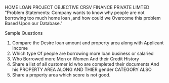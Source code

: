 HOME LOAN PROJECT OBJECTIVE
CRSV FINANCE PRIVATE LIMTED
"Problem Statements: Company wants to know why people are not borrowing too much home loan ,and how could we Overcome this problem Based Upon our Database."

Sample Questions

1.  Compare the Desire loan amount and property area along with Applicant Income 
2.  Which type Of people are borrowing more loan business or salaried
3.  Who Borrowed more Men or Women And their Credit History
4.  Share a list of all customer id who are completed their documents And his PROPERTY AREA ALONG AND THIER gender  CATEGORY ALSO
5. Share a property area which score is not good.

